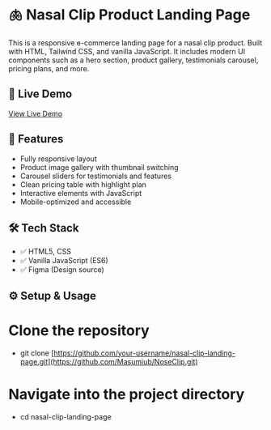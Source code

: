 # 🫁 Nasal Clip Product Landing Page

This is a responsive e-commerce landing page for a nasal clip product. Built with HTML, Tailwind CSS, and vanilla JavaScript. It includes modern UI components such as a hero section, product gallery, testimonials carousel, pricing plans, and more.

## 🚀 Live Demo
[View Live Demo]((https://noseclip.netlify.app/))

## 🧩 Features
- Fully responsive layout
- Product image gallery with thumbnail switching
- Carousel sliders for testimonials and features
- Clean pricing table with highlight plan
- Interactive elements with JavaScript
- Mobile-optimized and accessible

## 🛠 Tech Stack
- ✅ HTML5, CSS
- ✅ Vanilla JavaScript (ES6)
- ✅ Figma (Design source)

## ⚙️ Setup & Usage

# Clone the repository
- git clone [https://github.com/your-username/nasal-clip-landing-page.git](https://github.com/Masumiub/NoseClip.git)

# Navigate into the project directory
- cd nasal-clip-landing-page
